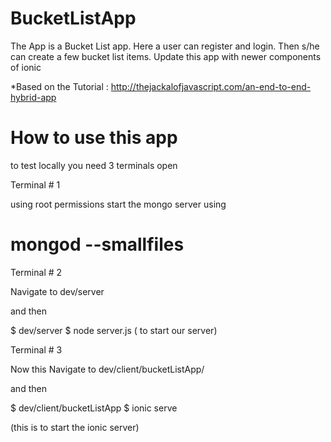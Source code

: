 BucketListApp
=============
The App is a Bucket List app. Here a user can register and login. 
Then s/he can create a few bucket list items. Update this app with newer components of ionic

*Based on the Tutorial : http://thejackalofjavascript.com/an-end-to-end-hybrid-app

How to use this app
=======================

to test locally you need 3 terminals open

Terminal # 1

using root permissions start the mongo server using

# mongod --smallfiles


Terminal # 2

Navigate to dev/server

and then 

$ dev/server $ node server.js ( to start our server)


Terminal # 3

Now this Navigate to dev/client/bucketListApp/

and then

$ dev/client/bucketListApp $ ionic serve

(this is to start the ionic server)

